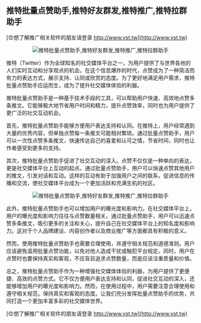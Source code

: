 ## **推特批量点赞助手,推特好友群发,推特推广,推特拉群助手**

[😍想了解推广相关软件的朋友请登录 http://www.vst.tw](http://www.vst.tw)

 <center><img src="https://vst.tw/MP4/tuiguang/png/7.png" alt="推特批量点赞助手,推特好友群发,推特推广,推特拉群助手"></center>

推特（Twitter）作为全球知名的社交媒体平台之一，为用户提供了与世界各地的人们实时互动和分享观点的机会。在这个信息爆炸的时代，点赞成为了一种简洁而有力的表达方式，展示支持、认同或欣赏的态度。为了更好地满足用户需求，推特批量点赞助手应运而生，成为了提升社交媒体体验的利器。

推特批量点赞助手是一种基于技术手段的工具，可以帮助用户快速、高效地点赞多条推文。它能够极大地节省用户时间和精力，提升点赞效率，同时也为用户提供了更广泛的社交互动机会。

首先，推特批量点赞助手能够方便用户表达支持和认同。在推特上，用户经常遇到大量的优秀内容，但单独点赞每一条推文可能相对繁琐。通过批量点赞助手，用户可以一次性点赞多条推文，快速传达自己的喜爱和认可之情，节省时间，同时也让作者感受到更多的支持。

其次，推特批量点赞助手促进了社交互动的深入。点赞不仅仅是一种单向的表达，更是社交媒体平台上互动的起点。通过批量点赞助手，用户可以快速点赞其他用户的推文，引发对话和互动。这样的互动有助于加强用户之间的联系，促进信息的传播和交流，使社交媒体平台成为一个更加活跃和充满生机的社区。

 <center><img src="https://vst.tw/MP4/tuiguang/png/4.png" alt="推特批量点赞助手,推特好友群发,推特推广,推特拉群助手"></center>

此外，推特批量点赞助手也可以增加用户的曝光度和影响力。在社交媒体平台上，用户的曝光度和影响力往往与点赞数量相关。通过批量点赞助手，用户可以迅速点赞多条推文，吸引更多的关注和关心，提升自己在社交媒体平台上的知名度和影响力。这对于个人品牌建设、内容创作者以及商业推广等方面都具有积极的意义。

然而，使用推特批量点赞助手也需要合理使用，并遵守相关规范和道德准则。用户应该避免滥用批量点赞功能，以免对他人造成干扰或触犯平台规定。同时，用户在点赞时也要保持真实和客观，不应盲目追求点赞数量，而是应该注重质量和价值。

总之，推特批量点赞助手作为一种增强社交媒体体验的利器，为用户提供了更便捷、高效的点赞方式。它不仅方便用户表达支持和认同，促进社交互动的深入，还能够增加用户的曝光度和影响力。然而，在使用过程中，用户需要注意合理使用和遵守相关规范，保持真实和客观的态度。让我们充分发挥批量点赞助手的优势，共同打造一个更加丰富多彩的社交媒体世界。

[😍想了解推广相关软件的朋友请登录 http://www.vst.tw](http://www.vst.tw)



